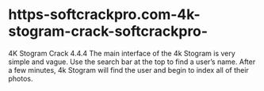 # https-softcrackpro.com-4k-stogram-crack-softcrackpro-
4K Stogram Crack 4.4.4  The main interface of the 4k Stogram is very simple and vague. Use the search bar at the top to find a user’s name. After a few minutes, 4k Stogram will find the user and begin to index all of their photos. 
